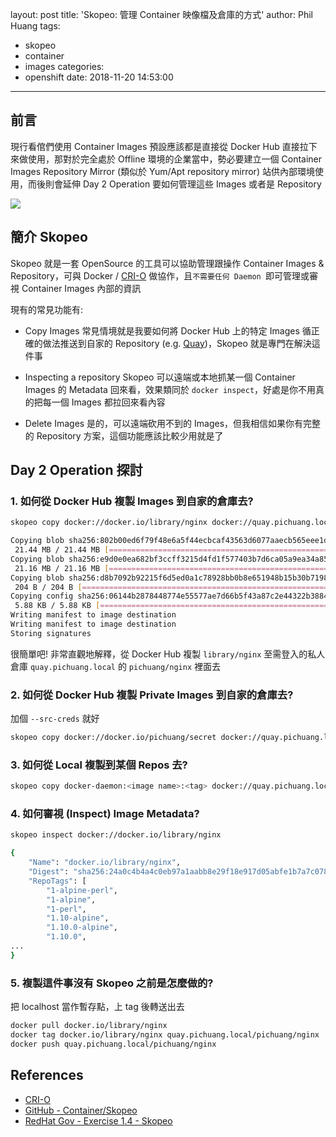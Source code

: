 layout: post
title: 'Skopeo: 管理 Container 映像檔及倉庫的方式'
author: Phil Huang
tags:
  - skopeo
  - container
  - images
categories:
  - openshift
date: 2018-11-20 14:53:00
---

## 前言
現行看倌們使用 Container Images 預設應該都是直接從 Docker Hub 直接拉下來做使用，那對於完全處於 Offline 環境的企業當中，勢必要建立一個 Container Images Repository Mirror (類似於 Yum/Apt repository mirror) 站供內部環境使用，而後則會延伸 Day 2 Operation 要如何管理這些 Images 或者是 Repository

![](/images/skopeo.png)

<!--more-->


## 簡介 Skopeo
Skopeo 就是一套 OpenSource 的工具可以協助管理跟操作 Container Images & Repository，可與 Docker / [CRI-O][3] 做協作，且`不需要任何 Daemon `即可管理或審視 Container Images 內部的資訊

現有的常見功能有:

- Copy Images
常見情境就是我要如何將 Docker Hub 上的特定 Images 循正確的做法推送到自家的 Repository (e.g. [Quay][4])，Skopeo 就是專門在解決這件事

- Inspecting a repository
Skopeo 可以遠端或本地抓某一個 Container Images 的 Metadata 回來看，效果類同於 `docker inspect`，好處是你不用真的把每一個 Images 都拉回來看內容

- Delete Images
是的，可以遠端砍用不到的 Images，但我相信如果你有完整的 Repository 方案，這個功能應該比較少用就是了

## Day 2 Operation 探討
### 1. 如何從 Docker Hub 複製 Images 到自家的倉庫去?

```bash
skopeo copy docker://docker.io/library/nginx docker://quay.pichuang.local/pichuang/nginx --dest-creds pichuang:<password or token>

Copying blob sha256:802b00ed6f79f48e6a5f44ecbcaf43563d6077aaecb565eee1dfc615c0b18c00
 21.44 MB / 21.44 MB [=====================================================] 20s
Copying blob sha256:e9d0e0ea682bf3ccff3215d4fd1f577403b7d6ca05a9ea34a85fde6eda92e7b6
 21.16 MB / 21.16 MB [=====================================================] 14s
Copying blob sha256:d8b7092b92215f6d5ed0a1c78928bb0b8e651948b15b30b71983bfb267725c72
 204 B / 204 B [============================================================] 5s
Copying config sha256:06144b2878448774e55577ae7d66b5f43a87c2e44322b3884e4e6c70d070b262
 5.88 KB / 5.88 KB [========================================================] 5s
Writing manifest to image destination
Writing manifest to image destination
Storing signatures
```

很簡單吧! 非常直觀地解釋，從 Docker Hub 複製 `library/nginx` 至需登入的私人倉庫 `quay.pichuang.local` 的 `pichuang/nginx` 裡面去

### 2. 如何從 Docker Hub 複製 Private Images 到自家的倉庫去?

加個 `--src-creds` 就好

```bash
skopeo copy docker://docker.io/pichuang/secret docker://quay.pichuang.local/pichuang/secret --src-creds pichuang:<password or token> --dest-creds pichuang:<password or token>
```

### 3. 如何從 Local 複製到某個 Repos 去?

```bash
skopeo copy docker-daemon:<image name>:<tag> docker://quay.pichuang.local/<username>/<image name>:latest --dest-creds pichuang:<password or token>
```

### 4. 如何審視 (Inspect) Image Metadata?

```bash
skopeo inspect docker://docker.io/library/nginx

{
    "Name": "docker.io/library/nginx",
    "Digest": "sha256:24a0c4b4a4c0eb97a1aabb8e29f18e917d05abfe1b7a7c07857230879ce7d3d3",
    "RepoTags": [
        "1-alpine-perl",
        "1-alpine",
        "1-perl",
        "1.10-alpine",
        "1.10.0-alpine",
        "1.10.0",
...
}
```

### 5. 複製這件事沒有 Skopeo 之前是怎麼做的?

把 localhost 當作暫存點，上 tag 後轉送出去

```bash
docker pull docker.io/library/nginx
docker tag docker.io/library/nginx quay.pichuang.local/pichuang/nginx
docker push quay.pichuang.local/pichuang/nginx
```

## References
- [CRI-O][3]
- [GitHub - Container/Skopeo][2]
- [RedHat Gov - Exercise 1.4 - Skopeo][1]

[1]: http://redhatgov.io/workshops/security_openshift/exercise1.4/
[2]: https://github.com/containers/skopeo
[3]: http://cri-o.io/
[4]: https://blog.pichuang.com.tw/quay-enterprise-grade-images-registry/